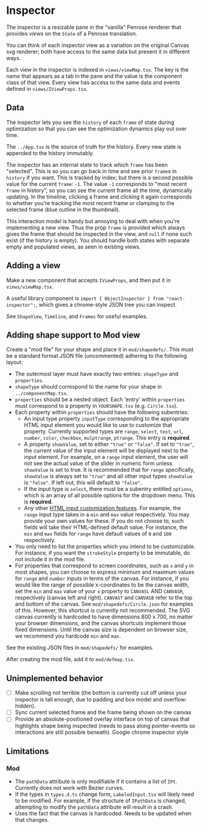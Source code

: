 # Inspector

The inspector is a resizable pane in the "vanilla" Penrose renderer that provides *views* on the `State` of a Penrose translation.

You can think of each inspector view as a variation on the original Canvas svg renderer; both have access to the same data but present it in different ways.

Each view in the inspector is indexed in `views/viewMap.tsx`. The key is the name that appears as a tab in the pane and the value is the component class of that view. Every view has access to the same data and events defined in `views/IViewProps.tsx`.

## Data

The inspector lets you see the `history` of each `frame` of state during optimization so that you can see the optimization dynamics play out over time.

The `../App.tsx` is the source of truth for the history. Every new state is appended to the history  immutably.

The inspector has an internal state to track which `frame` has been "selected". This is so you can go back in time and see prior `frame`s in `history` if you want. This is tracked by index; but there is a second possible value for the current `frame`: `-1`. The value `-1` corresponds to "most recent `frame` in history", so you can see the *current* frame all the time, dynamically updating. In the timeline, clicking a frame and clicking it again corresponds to whether you're tracking the most recent frame or clamping to the selected frame (blue outline in the thumbnail).

This interaction model is handy but annoying to deal with when you're implementing a new view. Thus the prop `frame` is provided which always gives the frame that should be inspected in the view, and `null` if none such exist (if the history is empty). You should handle both states with separate empty and populated views, as seen in existing views.


## Adding a view

Make a new component that accepts `IViewProps`, and then put it in `views/viewMap.tsx`.

A useful library component is `import { ObjectInspector } from "react-inspector";`, which gives a chrome-style JSON tree you can inspect.

See `ShapeView`, `Timeline`, and `Frames` for useful examples.

## Adding shape support to Mod view

Create a "mod file" for your shape and place it in `mod/shapedefs/`. This must be a standard format JSON file (uncommented) adhering to the following layout:

- The outermost layer must have exactly two entries: `shapeType` and `properties`.
- `shapeType` should correspond to the name for your shape in `../componentMap.tsx`. 
- `properties` should be a nested object. Each 'entry' within `properties` must correspond to a property in `YOURSHAPE.tsx` (e.g. `Circle.tsx`).
- Each property within `properties` should have the following subentries:
    - An input type property `inputType` corresponding to the appropriate HTML input element you would like to use to customize that property. Currently supported types are `range`, `select`, `text`, `url`, `number`, `color`, `checkbox`, `mulptrange`, `ptrange`. This entry is **required**.
    - A property `showValue`, set to either `"true"` or `"false"`. If set to `"true"`, the current value of the input element will be displayed next to the input element. For example, on a `range` input element, the user will not see the actual value of the slider in numeric form unless `showValue` is set to true. It is recommended that for `range` specifically, `showValue` is always set to `"true"` and all other input types `showValue` is `"false"`. If left out, this will default to `"false"`.
    - If the input type is `select`, there must be a subentry entitled `options`, which is an array of all possible options for the dropdown menu. This is **required**.
    - Any other [HTML input customization features](https://www.w3schools.com/html/html_form_input_types.asp). For example, the `range` input type takes in a `min` and `max` value respectively. You may provide your own values for these. If you do not choose to, such fields will take their HTML-defined default value. For instance, the `min` and `max` fields for `range` have default values of `0` and `100` respectively. 
- You only need to list the properties which you intend to be customizable. For instance, if you want the `strokeStyle` property to be immutable, do not include it in the mod file.
- For properties that correspond to screen coordinates, such as `x` and `y` in most shapes, you can choose to express minimum and maximum values for `range` and `number` inputs in terms of the canvas. For instance, if you would like the range of possible x-coordinates to be the canvas width, set the `min` and `max` value of your `x` property to `CANVASL` AND `CANVASR`, respectively (canvas left and right). `CANVAST` and `CANVASB` refer to the top and bottom of the canvas. See `mod/shapedefs/Circle.json` for examples of this. However, this shortcut is currently not recommended. The SVG canvas currently is hardcoded to have dimensions 800 x 700, no matter your browser dimensions, and the canvas shortcuts implement those fixed dimensions. Until the canvas size is dependent on browser size, we recommend you hardcode `min` and `max`.

See the existing JSON files in `mod/shapedefs/` for examples.

After creating the mod file, add it to `mod/defmap.tsx`.

## Unimplemented behavior


- [ ] Make scrolling not terrible (the bottom is currently cut off unless your inspector is tall enough, due to padding and box model and overflow: hidden).
- [ ] Sync current selected frame and the frame being shown on the canvas
- [ ] Provide an absolute-positioned overlay interface on top of canvas that highlights shape being inspected (needs to pass along pointer-events so interactions are still possible beneath). Google chrome inspector style

## Limitations

### Mod

- The `pathData` attribute is only modifiable if it contains a list of `IPt`. Currently does not work with Bezier curves.
- If the types in `types.d.ts` change form, `LabeledInput.tsx` will likely need to be modified. For example, if the structure of `IPathData` is changed, attempting to modify the `pathData` attribute will result in a crash.
- Uses the fact that the canvas is hardcoded. Needs to be updated when that changes.